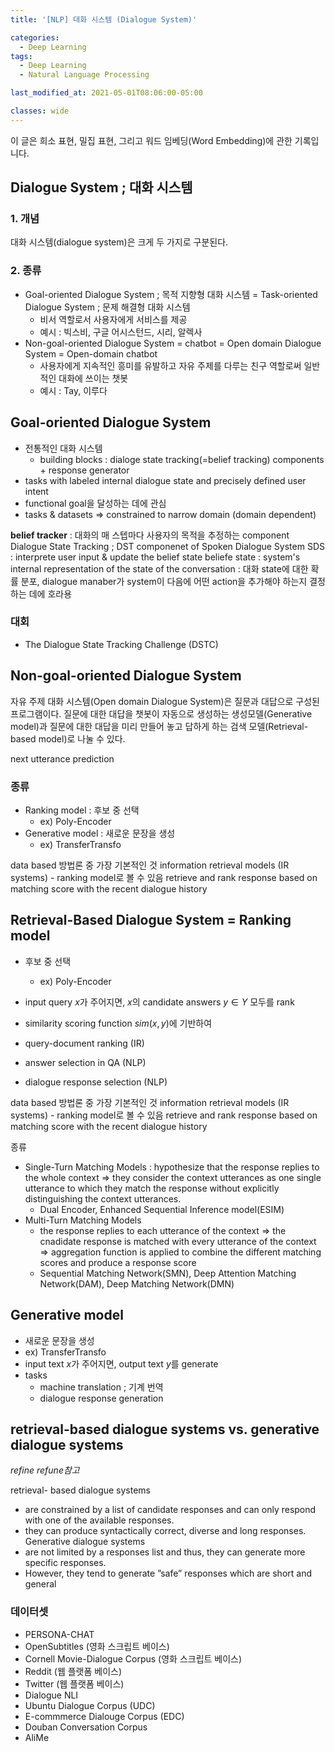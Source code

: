 ```yaml
---
title: '[NLP] 대화 시스템 (Dialogue System)'

categories:
  - Deep Learning
tags:
  - Deep Learning
  - Natural Language Processing

last_modified_at: 2021-05-01T08:06:00-05:00

classes: wide
---
```


이 글은 희소 표현, 밀집 표현, 그리고 워드 임베딩(Word Embedding)에 관한 기록입니다.

## Dialogue System ; 대화 시스템

### 1. 개념

대화 시스템(dialogue system)은 크게 두 가지로 구분된다. 

### 2. 종류

- Goal-oriented Dialogue System ; 목적 지향형 대화 시스템 = Task-oriented Dialogue System ; 문제 해결형 대화 시스템
    - 비서 역할로서 사용자에게 서비스를 제공
    - 예시 : 빅스비, 구글 어시스턴드, 시리, 알렉사
- Non-goal-oriented Dialogue System = chatbot = Open domain Dialogue System = Open-domain chatbot
    - 사용자에게 지속적인 흥미를 유발하고 자유 주제를 다루는 친구 역할로써 일반적인 대화에 쓰이는 챗봇
    - 예시 : Tay, 이루다

## Goal-oriented Dialogue System

- 전통적인 대화 시스템
    - building blocks : dialoge state tracking(=belief tracking) components + response generator
- tasks with labeled internal dialogue state and precisely defined user intent
- functional goal을 달성하는 데에 관심
- tasks & datasets => constrained to narrow domain (domain dependent)

**belief tracker** : 대화의 매 스텝마다 사용자의 목적을 추정하는 component
Dialogue State Tracking ; DST componenet of Spoken Dialogue System SDS
: interprete user input & update the belief state
beliefe state : system's internal representation of the state of the conversation : 대화 state에 대한 확률 분포, dialogue manaber가 system이 다음에 어떤 action을 추가해야 하는지 결정하는 데에 호라용

### 대회

- The Dialogue State Tracking Challenge (DSTC)

## Non-goal-oriented Dialogue System

자유 주제 대화 시스템(Open domain Dialogue System)은 질문과 대답으로 구성된 프로그램이다. 질문에 대한 대답을 챗봇이 자동으로 생성하는 생성모델(Generative model)과 질문에 대한 대답을 미리 만들어 놓고 답하게 하는 검색
모델(Retrieval-based model)로 나눌 수 있다.

next utterance prediction

### 종류

- Ranking model : 후보 중 선택 
    - ex) Poly-Encoder
- Generative model : 새로운 문장을 생성
    - ex) TransferTransfo

data based 방법론 중 가장 기본적인 것
information retrieval models (IR systems) - ranking model로 볼 수 있음
retrieve and rank response based on matching score with the recent dialogue history

## Retrieval-Based Dialogue System = Ranking model

- 후보 중 선택 
    - ex) Poly-Encoder

- input query $x$가 주어지면, $x$의 candidate answers $y \in Y$ 모두를 rank
- similarity scoring function $sim(x, y)$에 기반하여
- query-document ranking (IR)
- answer selection in QA (NLP)
- dialogue response selection (NLP)

data based 방법론 중 가장 기본적인 것
information retrieval models (IR systems) - ranking model로 볼 수 있음
retrieve and rank response based on matching score with the recent dialogue history

종류
- Single-Turn Matching Models : hypothesize that the response replies to the whole context => they consider the context utterances as one single utterance to which they match the response without explicitly distinguishing the context utterances.
    - Dual Encoder, Enhanced Sequential Inference model(ESIM) 
- Multi-Turn Matching Models
    - the response replies to each utterance of the context => the cnadidate response is matched with every utterance of the context => aggregation function is applied to combine the different matching scores and produce a response score
    - Sequential Matching Network(SMN), Deep Attention Matching Network(DAM), Deep Matching Network(DMN)

## Generative model

- 새로운 문장을 생성
- ex) TransferTransfo
- input text $x$가 주어지면, output text $y$를 generate
- tasks
    - machine translation ; 기계 번역
    - dialogue response generation

## retrieval-based dialogue systems vs. generative dialogue systems
_refine refune참고_

retrieval- based dialogue systems 
- are constrained by a list of candidate responses and can only respond with one of the available responses. 
- they can produce syntactically correct, diverse and long responses. 
Generative dialogue systems 
- are not limited by a responses list and thus, they can generate more specific responses. 
- However, they tend to generate ”safe” responses which are short and general


### 데이터셋

- PERSONA-CHAT
- OpenSubtitles (영화 스크립트 베이스)
- Cornell Movie-Dialogue Corpus (영화 스크립트 베이스)
- Reddit (웹 플랫폼 베이스)
- Twitter (웹 플랫폼 베이스)
- Dialogue NLI
- Ubuntu Dialogue Corpus (UDC)
- E-commmerce Dialouge Corpus (EDC)
- Douban Conversation Corpus
- AliMe
